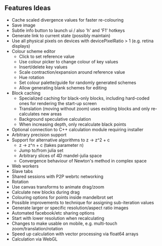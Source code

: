 Features Ideas
--------------

- Cache scaled divergence values for faster re-colouring
- Save image
- Subtle info button to launch ui / also 'h' and 'F1' hotkeys
- Generate link to current state (possibly maintain)
- Use all physical pixels on devices with devicePixelRatio > 1 (e.g. retina displays)
- Colour scheme editor
    - Click to set reference value
    - Use colour picker to change colour of key values
    - Insert/delete key values
    - Scale contraction/expansion around reference value
    - Hue rotation
    - Set colour palette/guide for randomly generated schemes
    - Allow generating blank schemes for editing
- Block caching
    - Specialized caching for black-only blocks, including hard-coded ones for rendering the start-up screen
    - Translation (moving without zoom) uses existing blocks and only re-calculates new areas
    - Background speculative calculation
    - When increasing depth, only recalculate black points
- Optional connection to C++ calculation module requiring installer
- Arbitrary precision support
- Support for alternative algorithms to z -> z^2 + c
    - z -> z^n + c (takes parameter n)
    - Jump to/from julia set
    - Arbitrary slices of 4D mandel-julia space
    - Convergence behaviour of Newton's method in complex space
- Web workers
- Slave tabs
- Shared sessions with P2P webrtc networking
- Rotation
- Use canvas transforms to animate drag/zoom
- Calculate new blocks during drag
- Colouring options for points inside mandelbrot set
- Possible improvements to technique for assigning sub-iteration values
- Generate larger or specific resolution/aspect ratio images
- Automated facebook/etc sharing options
- Start with lower resolution when recalculating
- Changes to make usable on mobile, e.g. multi-touch zoom/translation/rotation
- Speed up calculation with vector processing via float64 arrays
- Calculation via WebGL
